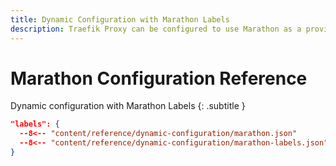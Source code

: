 ```yaml
---
title: Dynamic Configuration with Marathon Labels
description: Traefik Proxy can be configured to use Marathon as a provider. Read the technical documentation on the Treafik dynamic configuration with Marathon Labels.
---
```


# Marathon Configuration Reference

Dynamic configuration with Marathon Labels
{: .subtitle }

```json
"labels": {
  --8<-- "content/reference/dynamic-configuration/marathon.json"
  --8<-- "content/reference/dynamic-configuration/marathon-labels.json"
}
```
